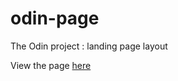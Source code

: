 # odin-page
The Odin project : landing page layout

View the page [here](https://5heron.github.io/odin-page/)